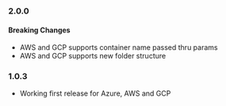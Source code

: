 ### 2.0.0
#### Breaking Changes
- AWS and GCP supports container name passed thru params
- AWS and GCP supports new folder structure

### 1.0.3
- Working first release for Azure, AWS and GCP